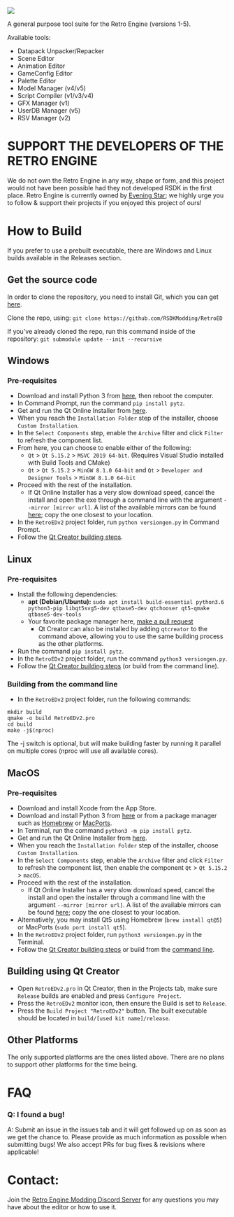 ![](header.png?raw=true)

A general purpose tool suite for the Retro Engine (versions 1-5).

Available tools:
- Datapack Unpacker/Repacker
- Scene Editor
- Animation Editor
- GameConfig Editor
- Palette Editor
- Model Manager (v4/v5)
- Script Compiler (v1/v3/v4)
- GFX Manager (v1)
- UserDB Manager (v5)
- RSV Manager (v2)

# **SUPPORT THE DEVELOPERS OF THE RETRO ENGINE**
We do not own the Retro Engine in any way, shape or form, and this project would not have been possible had they not developed RSDK in the first place. Retro Engine is currently owned by [Evening Star](https://eveningstar.studio/); we highly urge you to follow & support their projects if you enjoyed this project of ours!

# How to Build

If you prefer to use a prebuilt executable, there are Windows and Linux builds available in the Releases section.

## Get the source code
In order to clone the repository, you need to install Git, which you can get [here](https://git-scm.com/downloads).

Clone the repo, using: `git clone https://github.com/RSDKModding/RetroED`

If you've already cloned the repo, run this command inside of the repository: `git submodule update --init --recursive`

## Windows
### Pre-requisites
- Download and install Python 3 from [here](https://www.python.org/downloads/), then reboot the computer.
- In Command Prompt, run the command `pip install pytz`.
- Get and run the Qt Online Installer from [here](https://www.qt.io/download-qt-installer-oss).
- When you reach the `Installation Folder` step of the installer, choose `Custom Installation`.
- In the `Select Components` step, enable the `Archive` filter and click `Filter` to refresh the component list.
- From here, you can choose to enable either of the following:
  - `Qt` > `Qt 5.15.2` > `MSVC 2019 64-bit`. (Requires Visual Studio installed with Build Tools and CMake)
  - `Qt` > `Qt 5.15.2` > `MinGW 8.1.0 64-bit` and `Qt` > `Developer and Designer Tools` > `MinGW 8.1.0 64-bit`
- Proceed with the rest of the installation.
  - If Qt Online Installer has a very slow download speed, cancel the install and open the exe through a command line with the argument `--mirror [mirror url]`. A list of the available mirrors can be found [here](https://download.qt.io/static/mirrorlist/); copy the one closest to your location.
- In the `RetroEDv2` project folder, run `python versiongen.py` in Command Prompt.
- Follow the [Qt Creator building steps](#building-using-qt-creator).

## Linux
### Pre-requisites
- Install the following dependencies:
  - **apt (Debian/Ubuntu):** `sudo apt install build-essential python3.6 python3-pip libqt5svg5-dev qtbase5-dev qtchooser qt5-qmake qtbase5-dev-tools`
  - Your favorite package manager here, [make a pull request](https://github.com/RSDKModding/RetroED/fork)
    - Qt Creator can also be installed by adding `qtcreator` to the command above, allowing you to use the same building process as the other platforms.
- Run the command `pip install pytz`.
- In the `RetroEDv2` project folder, run the command `python3 versiongen.py`.
- Follow the [Qt Creator building steps](#building-using-qt-creator) (or build from the command line).

### Building from the command line
- In the `RetroEDv2` project folder, run the following commands:
```
mkdir build
qmake -o build RetroEDv2.pro
cd build
make -j$(nproc)
```
The -j switch is optional, but will make building faster by running it parallel on multiple cores (nproc will use all available cores).

## MacOS
### Pre-requisites
- Download and install Xcode from the App Store.
- Download and install Python 3 from [here](https://www.python.org/downloads/) or from a package manager such as [Homebrew](https://brew.sh/) or [MacPorts](https://www.macports.org).
- In Terminal, run the command `python3 -m pip install pytz`.
- Get and run the Qt Online Installer from [here](https://www.qt.io/download-qt-installer-oss).
- When you reach the `Installation Folder` step of the installer, choose `Custom Installation`.
- In the `Select Components` step, enable the `Archive` filter and click `Filter` to refresh the component list, then enable the component `Qt` > `Qt 5.15.2` > `macOS`.
- Proceed with the rest of the installation.
  - If Qt Online Installer has a very slow download speed, cancel the install and open the installer through a command line with the argument `--mirror [mirror url]`. A list of the available mirrors can be found [here](https://download.qt.io/static/mirrorlist/); copy the one closest to your location.
- Alternatively, you may install Qt5 using Homebrew (`brew install qt@5`) or MacPorts (`sudo port install qt5`).
- In the `RetroEDv2` project folder, run `python3 versiongen.py` in the Terminal.
- Follow the [Qt Creator building steps](#building-using-qt-creator) or build from the [command line](#building-from-the-command-line).

## Building using Qt Creator
- Open `RetroEDv2.pro` in Qt Creator, then in the Projects tab, make sure `Release` builds are enabled and press `Configure Project`.
- Press the `RetroEDv2` monitor icon, then ensure the Build is set to `Release`.
- Press the `Build Project "RetroEDv2"` button. The built executable should be located in `build/[used kit name]/release`.

## Other Platforms
The only supported platforms are the ones listed above. There are no plans to support other platforms for the time being.

# FAQ
### Q: I found a bug!
A: Submit an issue in the issues tab and it will get followed up on as soon as we get the chance to. Please provide as much information as possible when submitting bugs! We also accept PRs for bug fixes & revisions where applicable!

# Contact:
Join the [Retro Engine Modding Discord Server](https://dc.railgun.works/retroengine) for any questions you may have about the editor or how to use it.
